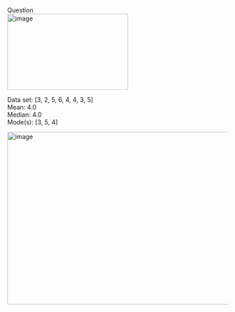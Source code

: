 Question  
<img width="275" height="173" alt="image" src="https://github.com/user-attachments/assets/b95ae42b-e04c-42e3-83ee-f40baca009e0" />

Data set: [3, 2, 5, 6, 4, 4, 3, 5]  
Mean: 4.0  
Median: 4.0  
Mode(s): [3, 5, 4]

<img width="640" height="393" alt="image" src="https://github.com/user-attachments/assets/6091b427-8b07-426a-bf69-3d224b03e247" />
